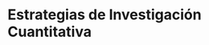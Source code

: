 
<!-- README.md is generated from README.qmd. Please edit that file -->

# Estrategias de Investigación Cuantitativa



<!--START_SECTION:activity-->
